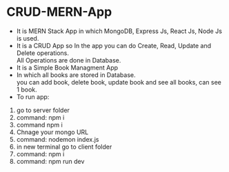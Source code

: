 # CRUD-MERN-App
* It is MERN Stack App in which MongoDB, Express Js, React Js, Node Js is used.
* It is a CRUD App so In the app you can do Create, Read, Update and Delete operations. <br>
All Operations are done in Database.
* It is a Simple Book Managment App
* In which all books are stored in Database. <br>
you can add book, delete book, update book and see all books, can see 1 book.
* To run app:
1. go to server folder
2. command: npm i
3. command npm i 
4. Chnage your mongo URL
5. command: nodemon index.js
6. in new terminal go to client folder
7. command: npm i
8. command: npm run dev
